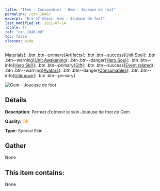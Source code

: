 ```yaml
---
title: "Item - Consumables - Gem - Joueuse de foot"
permalink: /con_1046/
excerpt: "Era of Chaos  Gem - Joueuse de foot"
last_modified_at: 2021-07-14
locale: fr
ref: "con_1046.md"
toc: false
classes: wide
---
```

 [Materials](/ItemsFR/){: .btn .btn--primary}[Artifacts](/ItemsFR/Artifacts/){: .btn .btn--success}[Unit Soul](/ItemsFR/UnitSoul/){: .btn .btn--warning}[Unit Awakening](/ItemsFR/UnitAwakening/){: .btn .btn--danger}[Hero Soul](/ItemsFR/HeroSoul/){: .btn .btn--info}[Hero Skill](/ItemsFR/HeroSkill/){: .btn .btn--primary}[Gift](/ItemsFR/Gift/){: .btn .btn--success}[Event related](/ItemsFR/Events/){: .btn .btn--warning}[Avatars](/ItemsFR/Avatars/){: .btn .btn--danger}[Consumables](/ItemsFR/Consumables/){: .btn .btn--info}[Unknown](/ItemsFR/Unknown/){: .btn .btn--primary}

 ![Gem - Joueuse de foot](/images/h/h_Gem3.jpg)

## Détails
 **Description:** Permet d'obtenir le skin Joueuse de foot de Gem

 **Quality:** <span style="color: #FF8C00">OK</span>

 **Type:** Special Skin

## Gather

  None

## This item contains:

  None

